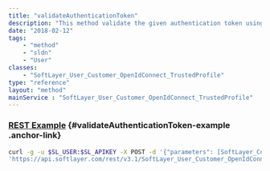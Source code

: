 ```yaml
---
title: "validateAuthenticationToken"
description: "This method validate the given authentication token using the user id by comparing it with the actual user authentication token and return [SoftLayer_Container_User_Customer_Portal_Token](/reference/datatypes/SoftLayer_Container_User_Customer_Portal_Token) object "
date: "2018-02-12"
tags:
    - "method"
    - "sldn"
    - "User"
classes:
    - "SoftLayer_User_Customer_OpenIdConnect_TrustedProfile"
type: "reference"
layout: "method"
mainService : "SoftLayer_User_Customer_OpenIdConnect_TrustedProfile"
---
```


### [REST Example](#validateAuthenticationToken-example) <a href="/article/rest/"><i class="fas fa-question"></i></a> {#validateAuthenticationToken-example .anchor-link} 
```bash
curl -g -u $SL_USER:$SL_APIKEY -X POST -d '{"parameters": [SoftLayer_Container_User_Authentication_Token]}' \
'https://api.softlayer.com/rest/v3.1/SoftLayer_User_Customer_OpenIdConnect_TrustedProfile/validateAuthenticationToken'
```
